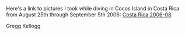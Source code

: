Here's a link to pictures I took while diving in Cocos Island in Costa Rica from August 25th through September 5th 2006: [Costa Rica 2006-08](/galleries/Costa%20Rica%202006-08/index.html).

Gregg Kellogg